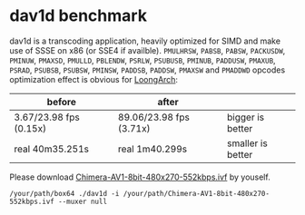 # dav1d benchmark

dav1d is a transcoding application, heavily optimized for SIMD and make use of SSSE on x86 (or SSE4 if availble).
`PMULHRSW`, `PABSB`, `PABSW`, `PACKUSDW`, `PMINUW`, `PMAXSD`, `PMULLD`, `PBLENDW`, `PSRLW`, `PSUBUSB`, `PMINUB`, `PADDUSW`, `PMAXUB`, `PSRAD`, `PSUBSB`, `PSUBSW`, `PMINSW`, `PADDSB`, `PADDSW`, `PMAXSW` and `PMADDWD` opcodes optimization effect is obvious for [LoongArch](https://github.com/ptitSeb/box64/pull/2127):

|before                |after                  |                 |
|----------------------|-----------------------|-----------------|
|3.67/23.98 fps (0.15x)|89.06/23.98 fps (3.71x)|bigger is better |
|real	40m35.251s     |real	1m40.299s      |smaller is better|

Please download [Chimera-AV1-8bit-480x270-552kbps.ivf](http://dgql.org/~unlord/Netflix/Chimera/Chimera-AV1-8bit-480x270-552kbps.ivf) by youself.

```
/your/path/box64 ./dav1d -i /your/path/Chimera-AV1-8bit-480x270-552kbps.ivf --muxer null
```
